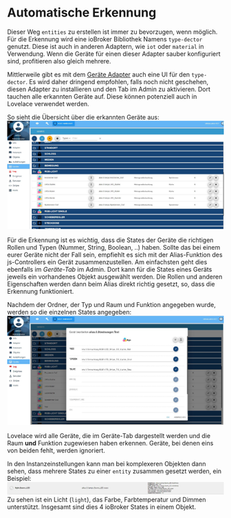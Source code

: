 # Automatische Erkennung

Dieser Weg `entities` zu erstellen ist immer zu bevorzugen, wenn möglich. Für die Erkennung wird eine ioBroker 
Bibliothek Namens `type-dector` genutzt. Diese ist auch in anderen Adaptern, wie `iot` oder `material` in Verwendung. 
Wenn die Geräte für einen dieser Adapter sauber konfiguriert sind, profitieren also gleich mehrere.

Mittlerweile gibt es mit dem [Geräte Adapter](https://github.com/iobroker/iobroker.devices) auch eine UI für den `type-dector`.
Es wird daher dringend empfohlen, falls noch nicht geschehen, diesen Adapter zu installieren und den Tab im Admin zu aktivieren.
Dort tauchen alle erkannten Geräte auf. Diese können potenziell auch in Lovelace verwendet werden.

So sieht die Übersicht über die erkannten Geräte aus:
![Geräte Adapter](media/devices-overview.JPG)

Für die Erkennung ist es wichtig, dass die States der Geräte die richtigen Rollen und Typen (Nummer, String, Boolean, ..) haben.
Sollte das bei einem eurer Geräte nicht der Fall sein, empfiehlt es sich mit der Alias-Funktion des js-Controllers ein
Gerät zusammenzustellen. Am einfachsten geht dies ebenfalls im *Geräte-Tab* im Admin. Dort kann für die States
eines Geräts jeweils ein vorhandenes Objekt ausgewählt werden. Die Rollen und anderen Eigenschaften werden dann beim 
Alias direkt richtig gesetzt, so, dass die Erkennung funktioniert.

Nachdem der Ordner, der Typ und Raum und Funktion angegeben wurde, werden so die einzelnen States angegeben:
![Konfiguration der States](media/devices-create.JPG)

Lovelace wird alle Geräte, die im Geräte-Tab dargestellt werden und die Raum **und** Funktion zugewiesen haben erkennen.
Geräte, bei denen eins von beiden fehlt, werden ignoriert.

In den Instanzeinstellungen kann man bei komplexeren Objekten dann sehen, dass mehrere States zu einer `entity` 
zusammen gesetzt werden, ein Beispiel:
![Light entity](media/light-entity.JPG)
Zu sehen ist ein Licht (`light`), das Farbe, Farbtemperatur und Dimmen unterstützt. Insgesamt sind dies 4 ioBroker 
States in einem Objekt.
